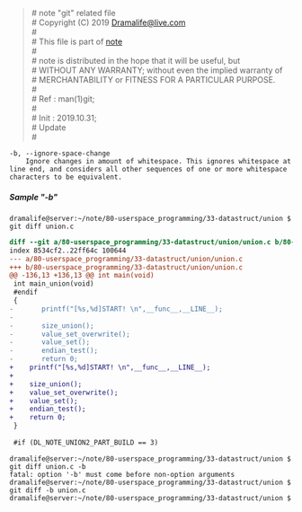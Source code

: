 > \# note "git" related file  
\# Copyright (C) 2019 Dramalife@live.com  
\#   
\# This file is part of [note](https://github.com/Dramalife/note.git)  
\#   
\# note is distributed in the hope that it will be useful, but  
\# WITHOUT ANY WARRANTY; without even the implied warranty of  
\# MERCHANTABILITY or FITNESS FOR A PARTICULAR PURPOSE.  
\#  
\# Ref : man(1)git;  
\#  
\# Init : 2019.10.31;  
\# Update   
\#  
  


```
-b, --ignore-space-change
	Ignore changes in amount of whitespace. This ignores whitespace at line end, and considers all other sequences of one or more whitespace characters to be equivalent.
```

##### Sample "-b"

`dramalife@server:~/note/80-userspace_programming/33-datastruct/union $ git diff union.c`
```diff
diff --git a/80-userspace_programming/33-datastruct/union/union.c b/80-userspace_programming/33-datastruct/union/union.c
index 8534cf2..22ff64c 100644
--- a/80-userspace_programming/33-datastruct/union/union.c
+++ b/80-userspace_programming/33-datastruct/union/union.c
@@ -136,13 +136,13 @@ int main(void)
 int main_union(void)
 #endif
 {
-       printf("[%s,%d]START! \n",__func__,__LINE__);
-
-       size_union();
-       value_set_overwrite();
-       value_set();
-       endian_test();
-       return 0;
+    printf("[%s,%d]START! \n",__func__,__LINE__);
+    
+    size_union();
+    value_set_overwrite();
+    value_set();
+    endian_test();
+    return 0;
 }
     
 #if (DL_NOTE_UNION2_PART_BUILD == 3)
```

```
dramalife@server:~/note/80-userspace_programming/33-datastruct/union $ git diff union.c -b
fatal: option '-b' must come before non-option arguments
dramalife@server:~/note/80-userspace_programming/33-datastruct/union $ git diff -b union.c
dramalife@server:~/note/80-userspace_programming/33-datastruct/union $ 
```
